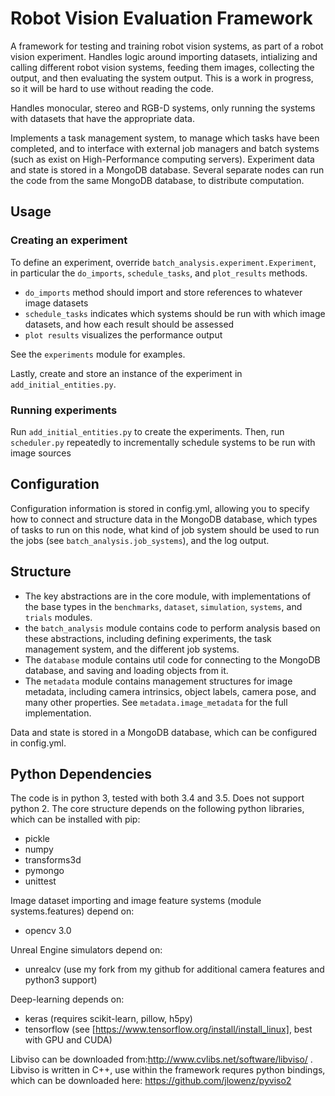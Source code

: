 # Robot Vision Evaluation Framework
A framework for testing and training robot vision systems, as part of a robot vision experiment.
Handles logic around importing datasets, intializing and calling different robot vision systems,
feeding them images, collecting the output, and then evaluating the system output.
This is a work in progress, so it will be hard to use without reading the code.

Handles monocular, stereo and RGB-D systems, only running the systems with datasets that have the appropriate data.

Implements a task management system, to manage which tasks have been completed,
and to interface with external job managers and batch systems (such as exist on High-Performance computing servers).
Experiment data and state is stored in a MongoDB database.
Several separate nodes can run the code from the same MongoDB database, to distribute computation. 

## Usage

### Creating an experiment

To define an experiment, override `batch_analysis.experiment.Experiment`,
in particular the `do_imports`, `schedule_tasks`, and `plot_results` methods.
- `do_imports` method should import and store references to whatever image datasets
- `schedule_tasks` indicates which systems should be run with which image datasets, and how each result should be assessed
- `plot results` visualizes the performance output

See the `experiments` module for examples.

Lastly, create and store an instance of the experiment in `add_initial_entities.py`.

### Running experiments

Run `add_initial_entities.py` to create the experiments.
Then, run `scheduler.py` repeatedly to incrementally schedule systems to be run with image sources


## Configuration

Configuration information is stored in config.yml,
allowing you to specify how to connect and structure data in the MongoDB database,
which types of tasks to run on this node, what kind of job system should be used to run
the jobs (see `batch_analysis.job_systems`), and the log output.

## Structure

- The key abstractions are in the core module, with implementations of the base types in the `benchmarks`, `dataset`, `simulation`, `systems`, and `trials` modules.
- the `batch_analysis` module contains code to perform analysis based on these abstractions, including defining experiments, the task management system, and the different job systems.
- The `database` module contains util code for connecting to the MongoDB database, and saving and loading objects from it.
- The `metadata` module contains management structures for image metadata, including camera intrinsics, object labels, camera pose, and many other properties. See `metadata.image_metadata` for the full implementation. 
 
Data and state is stored in a MongoDB database, which can be configured in config.yml.

## Python Dependencies
The code is in python 3, tested with both 3.4 and 3.5. Does not support python 2.
The core structure depends on the following python libraries, which can be installed with pip:
- pickle
- numpy
- transforms3d
- pymongo
- unittest

Image dataset importing and image feature systems (module systems.features) depend on:
- opencv 3.0

Unreal Engine simulators depend on:
- unrealcv (use my fork from my github for additional camera features and python3 support)

Deep-learning depends on:
- keras (requires scikit-learn, pillow, h5py)
- tensorflow (see [https://www.tensorflow.org/install/install_linux], best with GPU and CUDA)

Libviso can be downloaded from:http://www.cvlibs.net/software/libviso/ .
Libviso is written in C++, use within the framework requres python bindings,
which can be downloaded here: https://github.com/jlowenz/pyviso2 
